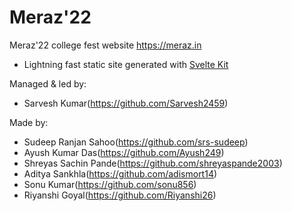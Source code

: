 # Meraz'22

Meraz'22 college fest website https://meraz.in

- Lightning fast static site generated with [Svelte Kit](https://kit.svelte.dev/)


Managed & led by:
  - Sarvesh Kumar(https://github.com/Sarvesh2459)

Made by:
  - Sudeep Ranjan Sahoo(https://github.com/srs-sudeep)
  - Ayush Kumar Das(https://github.com/Ayush249)
  - Shreyas Sachin Pande(https://github.com/shreyaspande2003)
  - Aditya Sankhla(https://github.com/adismort14)
  - Sonu Kumar(https://github.com/sonu856)
  - Riyanshi Goyal(https://github.com/Riyanshi26)
